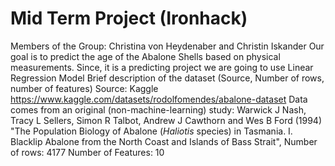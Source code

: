 # Mid Term Project (Ironhack)
Members of the Group: Christina von Heydenaber and Christin Iskander
Our goal is to predict the age of the Abalone Shells based on physical measurements. 
Since, it is a predicting project we are going to use Linear Regression Model
Brief description of the dataset (Source, Number of rows, number of features)
Source: Kaggle https://www.kaggle.com/datasets/rodolfomendes/abalone-dataset
Data comes from an original (non-machine-learning) study:
Warwick J Nash, Tracy L Sellers, Simon R Talbot, Andrew J Cawthorn and Wes B Ford (1994)
"The Population Biology of Abalone (_Haliotis_ species) in Tasmania. 
I. Blacklip Abalone from the North Coast and Islands of Bass Strait",
Number of rows: 4177
Number of Features: 10
